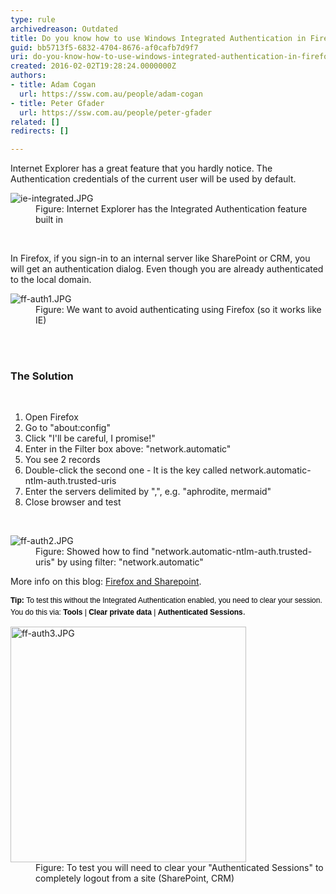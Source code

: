 ```yaml
---
type: rule
archivedreason: Outdated
title: Do you know how to use Windows Integrated Authentication in Firefox?
guid: bb5713f5-6832-4704-8676-af0cafb7d9f7
uri: do-you-know-how-to-use-windows-integrated-authentication-in-firefox
created: 2016-02-02T19:28:24.0000000Z
authors:
- title: Adam Cogan
  url: https://ssw.com.au/people/adam-cogan
- title: Peter Gfader
  url: https://ssw.com.au/people/peter-gfader
related: []
redirects: []

---
```



<p>Internet Explorer has a great feature that you hardly notice. The Authentication credentials of the current user will be used by default.</p><dl class="image"><dt> 
      <img src="/PublishingImages/ie-integrated.JPG" alt="ie-integrated.JPG" /> 
   </dt><dd>Figure&#58; Internet Explorer has the Integrated Authentication feature built in</dd></dl>​​ 
<p>In Firefox, if you sign-in to an internal server like SharePoint or CRM, you will get an authentication dialog. Even though you are already authenticated to the local domain.</p><dl class="image"><dt><img src="/PublishingImages/ff-auth1.JPG" alt="ff-auth1.JPG" /></dt><dd>Figure&#58; We want to avoid authenticating using Firefox (so it works like IE)</dd></dl>
<br><excerpt class='endintro'></excerpt><br>
<h3>The Solution</h3>​​​ 
<ol><li>Open Firefox</li><li>Go to &quot;about&#58;config&quot;</li><li>Click &quot;I'll be careful, I promise!&quot;</li><li>Enter in the Filter box above&#58; &quot;network.automatic&quot;</li><li>You see 2 records</li><li>Double-click the second one - It is the key called network.automatic-ntlm-auth.trusted-uris</li><li>Enter the servers delimited by &quot;,&quot;, e.g. &quot;aphrodite, mermaid&quot;</li><li>Close browser and test</li></ol>​​​ 
<dl class="image"><dt> <img src="/PublishingImages/ff-auth2.JPG" alt="ff-auth2.JPG" /> </dt><dd>Figure&#58; Showed how to find &quot;network.automatic-ntlm-auth.trusted-uris&quot; by using filter&#58; &quot;network.automatic&quot;</dd></dl><p>More info on this blog&#58; <a href="http&#58;//www.cauldwell.net/patrick/blog/PermaLink%2cguid%2cc7f1e799-c4ae-4758-9de7-5c3e7a16f3da.aspx" target="_blank">Firefox and Sharepoint</a>.</p><p>
   <span style="color&#58;#000000;font-family&#58;verdana, sans-serif;font-size&#58;12px;line-height&#58;16.8px;"><b>Tip&#58;</b>&#160;</span><span style="color&#58;#000000;font-family&#58;verdana, sans-serif;font-size&#58;12px;line-height&#58;16.8px;">To test this without the Integrated Authentication enabled, you need to clear your session. You do this via&#58;&#160;</span><span style="color&#58;#000000;font-family&#58;verdana, sans-serif;font-size&#58;12px;line-height&#58;16.8px;"><b>Tools</b> | <b>Clear private data</b> | <b>Authenticated Sessions</b></span>.<b></b> <br></p><dl class="image"><dt><img src="/PublishingImages/ff-auth3.JPG" alt="ff-auth3.JPG" style="width&#58;377px;" /></dt><dd>Figure&#58; To test you will need to clear your &quot;Authenticated Sessions&quot; to completely logout from a site (SharePoint, CRM)</dd></dl>


